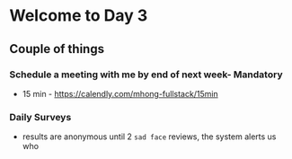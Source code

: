 # Welcome to Day 3

## Couple of things

### Schedule a meeting with me by end of next week- Mandatory
- 15 min - https://calendly.com/mhong-fullstack/15min

### Daily Surveys
- results are anonymous until 2 `sad face` reviews, the system alerts us who